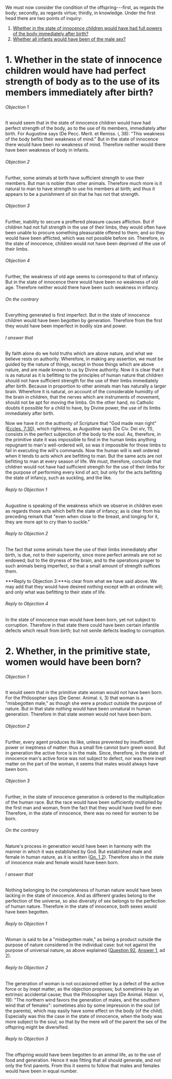 We must now consider the condition of the offspring---first, as regards the body; secondly, as regards virtue; thirdly, in knowledge. Under the first head there are two points of inquiry:  

1. [ Whether in the state of innocence children would have had full powers of the body immediately after birth?  ](#1.%20Whether%20in%20the%20state%20of%20innocence%20children%20would%20have%20had%20perfect%20strength%20of%20body%20as%20to%20the%20use%20of%20its%20members%20immediately%20after%20birth?)
2. [ Whether all infants would have been of the male sex?](#2.%20Whether,%20in%20the%20primitive%20state,%20women%20would%20have%20been%20born?)



# 1. Whether in the state of innocence children would have had perfect strength of body as to the use of its members immediately after birth? 

###### Objection 1
It would seem that in the state of innocence children would have had perfect strength of the body, as to the use of its members, immediately after birth. For Augustine says (De Pecc. Merit. et Remiss. i, 38): "This weakness of the body befits their weakness of mind." But in the state of innocence there would have been no weakness of mind. Therefore neither would there have been weakness of body in infants.  

###### Objection 2
Further, some animals at birth have sufficient strength to use their members. But man is nobler than other animals. Therefore much more is it natural to man to have strength to use his members at birth; and thus it appears to be a punishment of sin that he has not that strength.  

###### Objection 3
Further, inability to secure a proffered pleasure causes affliction. But if children had not full strength in the use of their limbs, they would often have been unable to procure something pleasurable offered to them; and so they would have been afflicted, which was not possible before sin. Therefore, in the state of innocence, children would not have been deprived of the use of their limbs.  

###### Objection 4
Further, the weakness of old age seems to correspond to that of infancy. But in the state of innocence there would have been no weakness of old age. Therefore neither would there have been such weakness in infancy.  

###### On the contrary
Everything generated is first imperfect. But in the state of innocence children would have been begotten by generation. Therefore from the first they would have been imperfect in bodily size and power.  

###### I answer that
By faith alone do we hold truths which are above nature, and what we believe rests on authority. Wherefore, in making any assertion, we must be guided by the nature of things, except in those things which are above nature, and are made known to us by Divine authority. Now it is clear that it is as natural as it is befitting to the principles of human nature that children should not have sufficient strength for the use of their limbs immediately after birth. Because in proportion to other animals man has naturally a larger brain. Wherefore it is natural, on account of the considerable humidity of the brain in children, that the nerves which are instruments of movement, should not be apt for moving the limbs. On the other hand, no Catholic doubts it possible for a child to have, by Divine power, the use of its limbs immediately after birth.  

Now we have it on the authority of Scripture that "God made man right" ([Eccles. 7:30](http://bible.gospelcom.net/bible?Eccles++7:30)), which rightness, as Augustine says (De Civ. Dei xiv, 11), consists in the perfect subjection of the body to the soul. As, therefore, in the primitive state it was impossible to find in the human limbs anything repugnant to man's well-ordered will, so was it impossible for those limbs to fail in executing the will's commands. Now the human will is well ordered when it tends to acts which are befitting to man. But the same acts are not befitting to man at every season of life. We must, therefore, conclude that children would not have had sufficient strength for the use of their limbs for the purpose of performing every kind of act; but only for the acts befitting the state of infancy, such as suckling, and the like.  

###### Reply to Objection 1
Augustine is speaking of the weakness which we observe in children even as regards those acts which befit the state of infancy; as is clear from his preceding remark that "even when close to the breast, and longing for it, they are more apt to cry than to suckle."  

###### Reply to Objection 2
The fact that some animals have the use of their limbs immediately after birth, is due, not to their superiority, since more perfect animals are not so endowed; but to the dryness of the brain, and to the operations proper to such animals being imperfect, so that a small amount of strength suffices them.  

***Reply to Objection 3:***is clear from what we have said above. We may add that they would have desired nothing except with an ordinate will; and only what was befitting to their state of life.  

###### Reply to Objection 4
In the state of innocence man would have been born, yet not subject to corruption. Therefore in that state there could have been certain infantile defects which result from birth; but not senile defects leading to corruption.  




# 2. Whether, in the primitive state, women would have been born? 

###### Objection 1
It would seem that in the primitive state woman would not have been born. For the Philosopher says (De Gener. Animal. ii, 3) that woman is a "misbegotten male," as though she were a product outside the purpose of nature. But in that state nothing would have been unnatural in human generation. Therefore in that state women would not have been born.  

###### Objection 2
Further, every agent produces its like, unless prevented by insufficient power or ineptness of matter: thus a small fire cannot burn green wood. But in generation the active force is in the male. Since, therefore, in the state of innocence man's active force was not subject to defect, nor was there inept matter on the part of the woman, it seems that males would always have been born.  

###### Objection 3
Further, in the state of innocence generation is ordered to the multiplication of the human race. But the race would have been sufficiently multiplied by the first man and woman, from the fact that they would have lived for ever. Therefore, in the state of innocence, there was no need for women to be born.  

###### On the contrary
Nature's process in generation would have been in harmony with the manner in which it was established by God. But established male and female in human nature, as it is written ([Gn. 1,2](http://bible.gospelcom.net/bible?Gn++1,2)). Therefore also in the state of innocence male and female would have been born.  

###### I answer that
Nothing belonging to the completeness of human nature would have been lacking in the state of innocence. And as different grades belong to the perfection of the universe, so also diversity of sex belongs to the perfection of human nature. Therefore in the state of innocence, both sexes would have been begotten.  

###### Reply to Objection 1
Woman is said to be a "misbegotten male," as being a product outside the purpose of nature considered in the individual case: but not against the purpose of universal nature, as above explained ([Question 92](92.%20Production%20of%20the%20Woman.md), [Answer 1](92.%20Production%20of%20the%20Woman.md#1.%20Whether%20the%20woman%20should%20have%20been%20made%20in%20the%20first%20production%20of%20things?%20), ad 2).  

###### Reply to Objection 2
The generation of woman is not occasioned either by a defect of the active force or by inept matter, as the objection proposes; but sometimes by an extrinsic accidental cause; thus the Philosopher says (De Animal. Histor. vi, 19): "The northern wind favors the generation of males, and the southern wind that of females": sometimes also by some impression in the soul (of the parents), which may easily have some effect on the body (of the child). Especially was this the case in the state of innocence, when the body was more subject to the soul; so that by the mere will of the parent the sex of the offspring might be diversified.  

###### Reply to Objection 3
The offspring would have been begotten to an animal life, as to the use of food and generation. Hence it was fitting that all should generate, and not only the first parents. From this it seems to follow that males and females would have been in equal number.